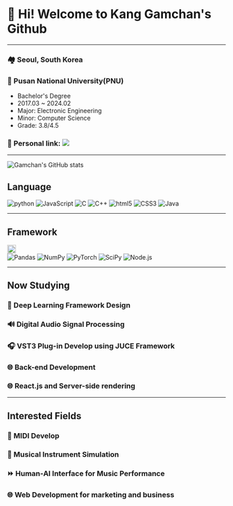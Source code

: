 # 🤵 Hi! Welcome to Kang Gamchan's Github
<hr>

### 🏘️ Seoul, South Korea
### 🏫 Pusan National University(PNU)
- Bachelor's Degree
- 2017.03 ~ 2024.02
- Major: Electronic Engineering
- Minor: Computer Science
- Grade: 3.8/4.5
### 🔗 Personal link: <a href="https://linktr.ee/kanggamchan" target="_blank"><img src="https://img.shields.io/badge/Linktree-43E55E?style=for-the-badge&logo=linktree&logoColor=ffffff"/></a>
<hr>

![Gamchan's GitHub stats](https://github-readme-stats.vercel.app/api?username=gsgh3016&show_icons=true&theme=radical)

## Language
![python](https://img.shields.io/badge/Python-3776AB?style=for-the-badge&logo=python&logoColor=ffffff)
![JavaScript](https://img.shields.io/badge/JavaScript-F7DF1E?style=for-the-badge&logo=javascript&logoColor=ffffff)
![C](https://img.shields.io/badge/C-A8B9CC?style=for-the-badge&logo=c&logoColor=ffffff)
![C++](https://img.shields.io/badge/C++-00599C?style=for-the-badge&logo=c%2B%2B&logoColor=ffffff)
![html5](https://img.shields.io/badge/html5-E34F26?style=for-the-badge&logo=html5&logoColor=ffffff)
![CSS3](https://img.shields.io/badge/css3-1572B6?style=for-the-badge&logo=css3&logoColor=ffffff)
![Java](https://img.shields.io/badge/Java-3766AB?style=flat-square&logo=Java&logoColor=white)
<hr>

## Framework
<img src="https://github.com/gsgh3016/gsgh3016/assets/104420634/9c5473b4-177f-4cb2-9c7f-dac84b88446a" width="20" height="20"><br>
![Pandas](https://img.shields.io/badge/Pandas-FF7300?style=for-the-badge&logo=pandas&logoColor=ffffff)
![NumPy](https://img.shields.io/badge/NumPy-013243?style=for-the-badge&logo=numpy&logoColor=ffffff)
![PyTorch](https://img.shields.io/badge/PyTorch-%23EE4C2C.svg?style=for-the-badge&logo=PyTorch&logoColor=white)
![SciPy](https://img.shields.io/badge/SciPy-%230C55A5.svg?style=for-the-badge&logo=scipy&logoColor=%white)
![Node.js](https://img.shields.io/badge/node.js-6DA55F?style=for-the-badge&logo=node.js&logoColor=white)
<hr>

## Now Studying
### 🤖 Deep Learning Framework Design

### 🔊 Digital Audio Signal Processing

### 🎧 VST3 Plug-in Develop using JUCE Framework

### 🌐 Back-end Development

### 🌐 React.js and Server-side rendering
<hr>

## Interested Fields
### 🎹 MIDI Develop

### 🎸 Musical Instrument Simulation

### ⏩ Human-AI Interface for Music Performance

### 🌐 Web Development for marketing and business
